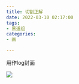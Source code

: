 ```yaml
---
title: 切割正解
date: 2022-03-10 02:17:00
tags:
- 黑道组
categories:
- 画

---
```


用作log封面

![](https://github.com/spooats/spooats.github.io/raw/master/images/2022-03-10.jpg)
